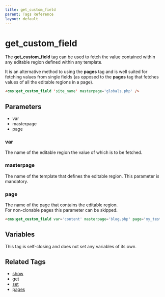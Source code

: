 ```yaml
---
title: get_custom_field
parent: Tags Reference
layout: default
---
```


# get_custom_field

The **get\_custom\_field** tag can be used to fetch the value contained within any editable region defined within any template.

It is an alternative method to using the **pages** tag and is well suited for fetching values from single fields (as opposed to the **pages** tag that fetches values of all the editable regions in a page).

```html
<cms:get_custom_field 'site_name' masterpage='globals.php' />
```

## Parameters

*   var
*   masterpage
*   page

### var

The name of the editable region the value of which is to be fetched.

### masterpage

The name of the template that defines the editable region. This parameter is mandatory.

### page

The name of the page that contains the editable region.<br/>
For non-clonable pages this parameter can be skipped.

```html
<cms:get_custom_field var='content' masterpage='blog.php' page='my_test_page' />
```

## Variables

This tag is self-closing and does not set any variables of its own.

## Related Tags

*   [show](../show.html)
*   [get](../get.html)
*   [set](../set.html)
*   [pages](../pages.html)
